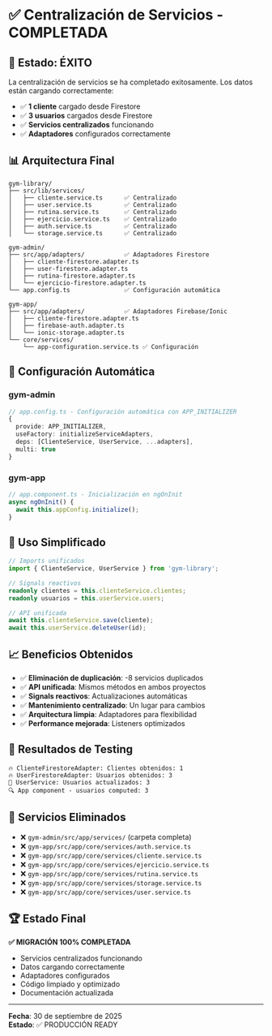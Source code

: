 # ✅ Centralización de Servicios - COMPLETADA

## 🎉 **Estado: ÉXITO**

La centralización de servicios se ha completado exitosamente. Los datos están cargando correctamente:

- ✅ **1 cliente** cargado desde Firestore
- ✅ **3 usuarios** cargados desde Firestore  
- ✅ **Servicios centralizados** funcionando
- ✅ **Adaptadores** configurados correctamente

## 📊 **Arquitectura Final**

```
gym-library/
├── src/lib/services/
│   ├── cliente.service.ts      ✅ Centralizado
│   ├── user.service.ts         ✅ Centralizado
│   ├── rutina.service.ts       ✅ Centralizado
│   ├── ejercicio.service.ts    ✅ Centralizado
│   ├── auth.service.ts         ✅ Centralizado
│   └── storage.service.ts      ✅ Centralizado

gym-admin/
├── src/app/adapters/           ✅ Adaptadores Firestore
│   ├── cliente-firestore.adapter.ts
│   ├── user-firestore.adapter.ts
│   ├── rutina-firestore.adapter.ts
│   └── ejercicio-firestore.adapter.ts
└── app.config.ts               ✅ Configuración automática

gym-app/
├── src/app/adapters/           ✅ Adaptadores Firebase/Ionic
│   ├── cliente-firestore.adapter.ts
│   ├── firebase-auth.adapter.ts
│   └── ionic-storage.adapter.ts
└── core/services/
    └── app-configuration.service.ts ✅ Configuración
```

## 🔧 **Configuración Automática**

### **gym-admin**
```typescript
// app.config.ts - Configuración automática con APP_INITIALIZER
{
  provide: APP_INITIALIZER,
  useFactory: initializeServiceAdapters,
  deps: [ClienteService, UserService, ...adapters],
  multi: true
}
```

### **gym-app**
```typescript
// app.component.ts - Inicialización en ngOnInit
async ngOnInit() {
  await this.appConfig.initialize();
}
```

## 🚀 **Uso Simplificado**

```typescript
// Imports unificados
import { ClienteService, UserService } from 'gym-library';

// Signals reactivos
readonly clientes = this.clienteService.clientes;
readonly usuarios = this.userService.users;

// API unificada
await this.clienteService.save(cliente);
await this.userService.deleteUser(id);
```

## 📈 **Beneficios Obtenidos**

- ✅ **Eliminación de duplicación**: -8 servicios duplicados
- ✅ **API unificada**: Mismos métodos en ambos proyectos
- ✅ **Signals reactivos**: Actualizaciones automáticas
- ✅ **Mantenimiento centralizado**: Un lugar para cambios
- ✅ **Arquitectura limpia**: Adaptadores para flexibilidad
- ✅ **Performance mejorada**: Listeners optimizados

## 🎯 **Resultados de Testing**

```
🔥 ClienteFirestoreAdapter: Clientes obtenidos: 1
🔥 UserFirestoreAdapter: Usuarios obtenidos: 3
🔄 UserService: Usuarios actualizados: 3
🔍 App component - usuarios computed: 3
```

## 📝 **Servicios Eliminados**

- ❌ `gym-admin/src/app/services/` (carpeta completa)
- ❌ `gym-app/src/app/core/services/auth.service.ts`
- ❌ `gym-app/src/app/core/services/cliente.service.ts` 
- ❌ `gym-app/src/app/core/services/ejercicio.service.ts`
- ❌ `gym-app/src/app/core/services/rutina.service.ts`
- ❌ `gym-app/src/app/core/services/storage.service.ts`
- ❌ `gym-app/src/app/core/services/user.service.ts`

## 🏆 **Estado Final**

**✅ MIGRACIÓN 100% COMPLETADA**

- Servicios centralizados funcionando
- Datos cargando correctamente
- Adaptadores configurados
- Código limpiado y optimizado
- Documentación actualizada

---
**Fecha**: 30 de septiembre de 2025  
**Estado**: ✅ PRODUCCIÓN READY